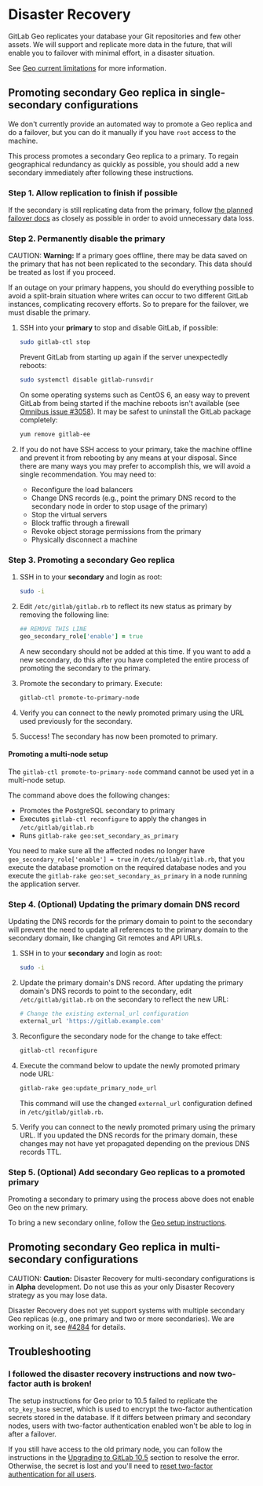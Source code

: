 # Disaster Recovery

GitLab Geo replicates your database your Git repositories and few other assets. We will
support and replicate more data in the future, that will enable you to
failover with minimal effort, in a disaster situation.

See [Geo current limitations](../replication/index.md#current-limitations)
for more information.

## Promoting secondary Geo replica in single-secondary configurations

We don't currently provide an automated way to promote a Geo replica and do a
failover, but you can do it manually if you have `root` access to the machine.

This process promotes a secondary Geo replica to a primary. To regain
geographical redundancy as quickly as possible, you should add a new secondary
immediately after following these instructions.

### Step 1. Allow replication to finish if possible

If the secondary is still replicating data from the primary, follow
[the planned failover docs](planned_failover.md) as closely as possible in
order to avoid unnecessary data loss.

### Step 2. Permanently disable the primary

CAUTION: **Warning:**
If a primary goes offline, there may be data saved on the primary
that has not been replicated to the secondary. This data should be treated
as lost if you proceed.

If an outage on your primary happens, you should do everything possible to
avoid a split-brain situation where writes can occur to two different GitLab
instances, complicating recovery efforts. So to prepare for the failover, we
must disable the primary.

1. SSH into your **primary** to stop and disable GitLab, if possible:

    ```bash
    sudo gitlab-ctl stop
    ```

    Prevent GitLab from starting up again if the server unexpectedly reboots:

    ```bash
    sudo systemctl disable gitlab-runsvdir
    ```

    On some operating systems such as CentOS 6, an easy way to prevent GitLab
    from being started if the machine reboots isn't available
    (see [Omnibus issue #3058](https://gitlab.com/gitlab-org/omnibus-gitlab/issues/3058)).
    It may be safest to uninstall the GitLab package completely:

    ```bash
    yum remove gitlab-ee
    ```

1. If you do not have SSH access to your primary, take the machine offline and
    prevent it from rebooting by any means at your disposal.
    Since there are many ways you may prefer to accomplish this, we will avoid a
    single recommendation. You may need to:
      - Reconfigure the load balancers
      - Change DNS records (e.g., point the primary DNS record to the secondary node in order to stop usage of the primary)
      - Stop the virtual servers
      - Block traffic through a firewall
      - Revoke object storage permissions from the primary
      - Physically disconnect a machine

### Step 3. Promoting a secondary Geo replica

1. SSH in to your **secondary** and login as root:

    ```bash
    sudo -i
    ```

1. Edit `/etc/gitlab/gitlab.rb` to reflect its new status as primary by
   removing the following line:

    ```ruby
    ## REMOVE THIS LINE
    geo_secondary_role['enable'] = true
    ```

    A new secondary should not be added at this time. If you want to add a new
    secondary, do this after you have completed the entire process of promoting
    the secondary to the primary.

1. Promote the secondary to primary. Execute:

    ```bash
    gitlab-ctl promote-to-primary-node
    ```

1. Verify you can connect to the newly promoted primary using the URL used
   previously for the secondary.
1. Success! The secondary has now been promoted to primary.

#### Promoting a multi-node setup

The `gitlab-ctl promote-to-primary-node` command cannot be used yet in a multi-node setup.

The command above does the following changes:

- Promotes the PostgreSQL secondary to primary
- Executes `gitlab-ctl reconfigure` to apply the changes in `/etc/gitlab/gitlab.rb`
- Runs `gitlab-rake geo:set_secondary_as_primary`

You need to make sure all the affected nodes no longer have `geo_secondary_role['enable'] = true` in 
`/etc/gitlab/gitlab.rb`, that you execute the database promotion on the required database nodes
and you execute the `gitlab-rake geo:set_secondary_as_primary` in a node running the application server.

### Step 4. (Optional) Updating the primary domain DNS record

Updating the DNS records for the primary domain to point to the secondary
will prevent the need to update all references to the primary domain to the
secondary domain, like changing Git remotes and API URLs.

1. SSH in to your **secondary** and login as root:

    ```bash
    sudo -i
    ```

1. Update the primary domain's DNS record. After updating the primary domain's
   DNS records to point to the secondary, edit `/etc/gitlab/gitlab.rb` on the
   secondary to reflect the new URL:

    ```ruby
    # Change the existing external_url configuration
    external_url 'https://gitlab.example.com'
    ```

1. Reconfigure the secondary node for the change to take effect:

    ```bash
    gitlab-ctl reconfigure
    ```

1. Execute the command below to update the newly promoted primary node URL:

    ```bash
    gitlab-rake geo:update_primary_node_url
    ```

    This command will use the changed `external_url` configuration defined
    in `/etc/gitlab/gitlab.rb`.

1. Verify you can connect to the newly promoted primary using the primary URL.
   If you updated the DNS records for the primary domain, these changes may
   not have yet propagated depending on the previous DNS records TTL.

### Step 5. (Optional) Add secondary Geo replicas to a promoted primary

Promoting a secondary to primary using the process above does not enable
Geo on the new primary.

To bring a new secondary online, follow the
[Geo setup instructions](../replication/index.md#setup-instructions).

## Promoting secondary Geo replica in multi-secondary configurations

CAUTION: **Caution:**
Disaster Recovery for multi-secondary configurations is in
**Alpha** development. Do not use this as your only Disaster Recovery
strategy as you may lose data.

Disaster Recovery does not yet support systems with multiple
secondary Geo replicas (e.g., one primary and two or more secondaries). We are
working on it, see [#4284](https://gitlab.com/gitlab-org/gitlab-ee/issues/4284)
for details.

## Troubleshooting

### I followed the disaster recovery instructions and now two-factor auth is broken!

The setup instructions for Geo prior to 10.5 failed to replicate the
`otp_key_base` secret, which is used to encrypt the two-factor authentication
secrets stored in the database. If it differs between primary and secondary
nodes, users with two-factor authentication enabled won't be able to log in
after a failover.

If you still have access to the old primary node, you can follow the
instructions in the
[Upgrading to GitLab 10.5](../replication/updating_the_geo_nodes.md#upgrading-to-gitlab-105)
section to resolve the error. Otherwise, the secret is lost and you'll need to
[reset two-factor authentication for all users](../../../security/two_factor_authentication.md#disabling-2fa-for-everyone).
